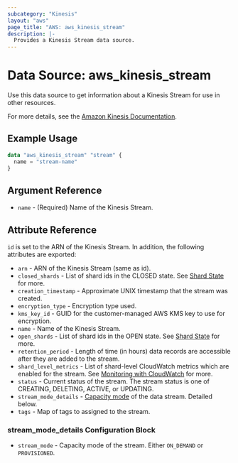 ```yaml
---
subcategory: "Kinesis"
layout: "aws"
page_title: "AWS: aws_kinesis_stream"
description: |-
  Provides a Kinesis Stream data source.
---
```


# Data Source: aws_kinesis_stream

Use this data source to get information about a Kinesis Stream for use in other
resources.

For more details, see the [Amazon Kinesis Documentation][1].

## Example Usage

```terraform
data "aws_kinesis_stream" "stream" {
  name = "stream-name"
}
```

## Argument Reference

* `name` - (Required) Name of the Kinesis Stream.

## Attribute Reference

`id` is set to the ARN of the Kinesis Stream. In addition, the following attributes
are exported:

* `arn` - ARN of the Kinesis Stream (same as id).
* `closed_shards` - List of shard ids in the CLOSED state. See [Shard State][2] for more.
* `creation_timestamp` - Approximate UNIX timestamp that the stream was created.
* `encryption_type` - Encryption type used.
* `kms_key_id` - GUID for the customer-managed AWS KMS key to use for encryption.
* `name` - Name of the Kinesis Stream.
* `open_shards` - List of shard ids in the OPEN state. See [Shard State][2] for more.
* `retention_period` - Length of time (in hours) data records are accessible after they are added to the stream.
* `shard_level_metrics` - List of shard-level CloudWatch metrics which are enabled for the stream. See [Monitoring with CloudWatch][3] for more.
* `status` - Current status of the stream. The stream status is one of CREATING, DELETING, ACTIVE, or UPDATING.
* `stream_mode_details` - [Capacity mode][4] of the data stream. Detailed below.
* `tags` - Map of tags to assigned to the stream.

### stream_mode_details Configuration Block

* `stream_mode` - Capacity mode of the stream. Either `ON_DEMAND` or `PROVISIONED`.

[1]: https://aws.amazon.com/documentation/kinesis/
[2]: https://docs.aws.amazon.com/streams/latest/dev/kinesis-using-sdk-java-after-resharding.html#kinesis-using-sdk-java-resharding-data-routing
[3]: https://docs.aws.amazon.com/streams/latest/dev/monitoring-with-cloudwatch.html
[4]: https://docs.aws.amazon.com/streams/latest/dev/how-do-i-size-a-stream.html
